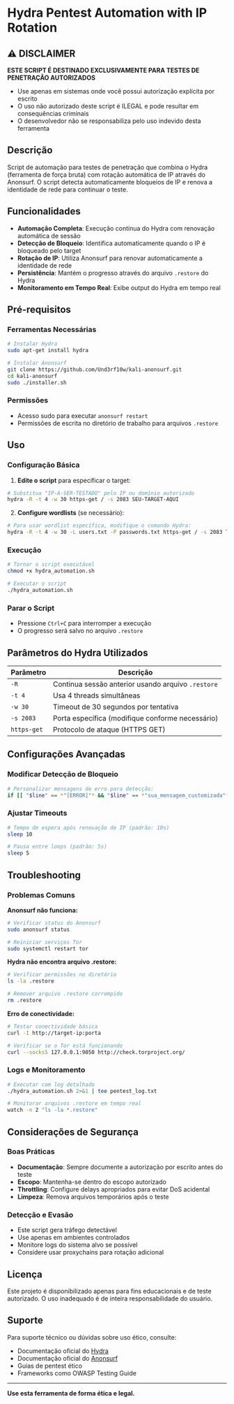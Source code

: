 # Hydra Pentest Automation with IP Rotation

## ⚠️ DISCLAIMER

**ESTE SCRIPT É DESTINADO EXCLUSIVAMENTE PARA TESTES DE PENETRAÇÃO AUTORIZADOS**

- Use apenas em sistemas onde você possui autorização explícita por escrito
- O uso não autorizado deste script é ILEGAL e pode resultar em consequências criminais
- O desenvolvedor não se responsabiliza pelo uso indevido desta ferramenta

## Descrição

Script de automação para testes de penetração que combina o Hydra (ferramenta de força bruta) com rotação automática de IP através do Anonsurf. O script detecta automaticamente bloqueios de IP e renova a identidade de rede para continuar o teste.

## Funcionalidades

- **Automação Completa**: Execução contínua do Hydra com renovação automática de sessão
- **Detecção de Bloqueio**: Identifica automaticamente quando o IP é bloqueado pelo target
- **Rotação de IP**: Utiliza Anonsurf para renovar automaticamente a identidade de rede
- **Persistência**: Mantém o progresso através do arquivo `.restore` do Hydra
- **Monitoramento em Tempo Real**: Exibe output do Hydra em tempo real

## Pré-requisitos

### Ferramentas Necessárias

```bash
# Instalar Hydra
sudo apt-get install hydra

# Instalar Anonsurf
git clone https://github.com/Und3rf10w/kali-anonsurf.git
cd kali-anonsurf
sudo ./installer.sh
```

### Permissões

- Acesso sudo para executar `anonsurf restart`
- Permissões de escrita no diretório de trabalho para arquivos `.restore`

## Uso

### Configuração Básica

1. **Edite o script** para especificar o target:
```bash
# Substitua "IP-A-SER-TESTADO" pelo IP ou domínio autorizado
hydra -R -t 4 -w 30 https-get / -s 2083 SEU-TARGET-AQUI
```

2. **Configure wordlists** (se necessário):
```bash
# Para usar wordlist específica, modifique o comando Hydra:
hydra -R -t 4 -w 30 -L users.txt -P passwords.txt https-get / -s 2083 TARGET
```

### Execução

```bash
# Tornar o script executável
chmod +x hydra_automation.sh

# Executar o script
./hydra_automation.sh
```

### Parar o Script

- Pressione `Ctrl+C` para interromper a execução
- O progresso será salvo no arquivo `.restore`

## Parâmetros do Hydra Utilizados

| Parâmetro | Descrição |
|-----------|-----------|
| `-R` | Continua sessão anterior usando arquivo `.restore` |
| `-t 4` | Usa 4 threads simultâneas |
| `-w 30` | Timeout de 30 segundos por tentativa |
| `-s 2083` | Porta específica (modifique conforme necessário) |
| `https-get` | Protocolo de ataque (HTTPS GET) |

## Configurações Avançadas

### Modificar Detecção de Bloqueio

```bash
# Personalizar mensagens de erro para detecção:
if [[ "$line" == *"[ERROR]"* && "$line" == *"sua_mensagem_customizada"* ]]; then
```

### Ajustar Timeouts

```bash
# Tempo de espera após renovação de IP (padrão: 10s)
sleep 10

# Pausa entre loops (padrão: 5s)
sleep 5
```

## Troubleshooting

### Problemas Comuns

**Anonsurf não funciona:**
```bash
# Verificar status do Anonsurf
sudo anonsurf status

# Reiniciar serviços Tor
sudo systemctl restart tor
```

**Hydra não encontra arquivo .restore:**
```bash
# Verificar permissões no diretório
ls -la .restore

# Remover arquivo .restore corrompido
rm .restore
```

**Erro de conectividade:**
```bash
# Testar conectividade básica
curl -I http://target-ip:porta

# Verificar se o Tor está funcionando
curl --socks5 127.0.0.1:9050 http://check.torproject.org/
```

### Logs e Monitoramento

```bash
# Executar com log detalhado
./hydra_automation.sh 2>&1 | tee pentest_log.txt

# Monitorar arquivos .restore em tempo real
watch -n 2 "ls -la *.restore"
```

## Considerações de Segurança

### Boas Práticas

- **Documentação**: Sempre documente a autorização por escrito antes do teste
- **Escopo**: Mantenha-se dentro do escopo autorizado
- **Throttling**: Configure delays apropriados para evitar DoS acidental
- **Limpeza**: Remova arquivos temporários após o teste

### Detecção e Evasão

- Este script gera tráfego detectável
- Use apenas em ambientes controlados
- Monitore logs do sistema alvo se possível
- Considere usar proxychains para rotação adicional

## Licença

Este projeto é disponibilizado apenas para fins educacionais e de teste autorizado. O uso inadequado é de inteira responsabilidade do usuário.

## Suporte

Para suporte técnico ou dúvidas sobre uso ético, consulte:
- Documentação oficial do [Hydra](https://github.com/vanhauser-thc/thc-hydra)
- Documentação oficial do [Anonsurf](https://github.com/Und3rf10w/kali-anonsurf)
- Guias de pentest ético
- Frameworks como OWASP Testing Guide

---

**Use esta ferramenta de forma ética e legal.**